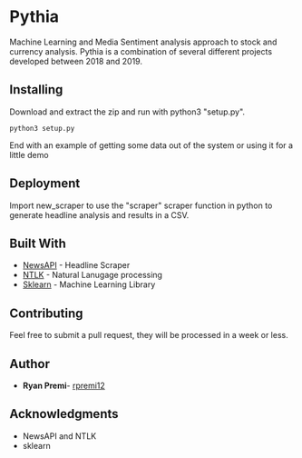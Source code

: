 # Pythia 

Machine Learning and Media Sentiment analysis approach to stock and currency analysis. Pythia is a combination of several different projects developed between 2018 and 2019.

## Installing

Download and extract the zip and run with python3 "setup.py".

```
python3 setup.py
```

End with an example of getting some data out of the system or using it for a little demo

## Deployment

Import new_scraper to use the "scraper" scraper function in python to generate headline analysis and results in a CSV.


## Built With

* [NewsAPI](https://newsapi.org/) - Headline Scraper
* [NTLK](https://github.com/nltk/nltk) - Natural Lanugage processing
* [Sklearn](http://scikit-learn.org/stable/index.html) - Machine Learning Library


## Contributing

Feel free to submit a pull request, they will be processed in a week or less.

## Author

* **Ryan Premi**-  [rpremi12](https://github.com/rpremi12)

## Acknowledgments

* NewsAPI and NTLK
* sklearn
